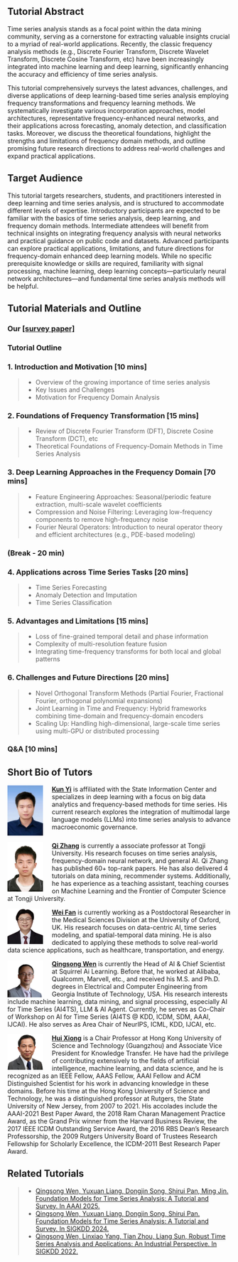 ## Tutorial Abstract

Time series analysis stands as a focal point within the data mining community, serving as a cornerstone for extracting valuable insights crucial to a myriad of real-world applications. Recently, the classic frequency analysis methods (e.g., Discrete Fourier Transform, Discrete Wavelet Transform, Discrete Cosine Transform, etc) have been increasingly integrated into machine learning and deep learning, significantly enhancing the accuracy and efficiency of time series analysis.

This tutorial comprehensively surveys the latest advances, challenges, and diverse applications of deep learning-based time series analysis employing frequency transformations and frequency learning methods. We systematically investigate various incorporation approaches, model architectures, representative frequency-enhanced neural networks, and their applications across forecasting, anomaly detection, and classification tasks. Moreover, we discuss the theoretical foundations, highlight the strengths and limitations of frequency domain methods, and outline promising future research directions to address real-world challenges and expand practical applications.

## Target Audience
This tutorial targets researchers, students, and practitioners interested in deep learning and time series analysis, and is structured to accommodate different levels of expertise. Introductory participants are expected to be familiar with the basics of time series analysis, deep learning, and frequency domain methods. Intermediate attendees will benefit from technical insights on integrating frequency analysis with neural networks and practical guidance on public code and datasets. Advanced participants can explore practical applications, limitations, and future directions for frequency-domain enhanced deep learning models. While no specific prerequisite knowledge or skills are required, familiarity with signal processing, machine learning, deep learning concepts—particularly neural network architectures—and fundamental time series analysis methods will be helpful.

## Tutorial Materials and Outline

### Our [[survey paper]](https://arxiv.org/abs/2302.02173) 

### Tutorial Outline

### 1. Introduction and Motivation [10 mins] 

  > - Overview of the growing importance of time series analysis
  > - Key Issues and Challenges
  > - Motivation for Frequency Domain Analysis

### 2. Foundations of Frequency Transformation [15 mins]

  > - Review of Discrete Fourier Transform (DFT), Discrete Cosine Transform (DCT), etc
  > - Theoretical Foundations of Frequency-Domain Methods in Time Series Analysis

### 3. Deep Learning Approaches in the Frequency Domain [70 mins]

  > - Feature Engineering Approaches: Seasonal/periodic feature extraction, multi-scale wavelet coefficients
  > - Compression and Noise Filtering: Leveraging low-frequency components to remove high-frequency noise
  > - Fourier Neural Operators: Introduction to neural operator theory and efficient architectures (e.g., PDE-based modeling)


### (Break - 20 min)


### 4. Applications across Time Series Tasks [20 mins]

  > - Time Series Forecasting
  > - Anomaly Detection and Imputation
  > - Time Series Classification


### 5. Advantages and Limitations [15 mins]

  > - Loss of fine-grained temporal detail and phase information
  > - Complexity of multi-resolution feature fusion
  > - Integrating time-frequency transforms for both local and global patterns


### 6. Challenges and Future Directions [20 mins]

  > - Novel Orthogonal Transform Methods (Partial Fourier, Fractional Fourier, orthogonal polynomial expansions)
  > - Joint Learning in Time and Frequency: Hybrid frameworks combining time-domain and frequency-domain encoders
  > - Scaling Up: Handling high-dimensional, large-scale time series using multi-GPU or distributed processing


### Q&A [10 mins]


## Short Bio of Tutors

<img align="left" src="figs/kunyi.jpeg" width="80" style="margin-right: 20px;">**[Kun Yi](https://github.com/aikunyi)** is affiliated with the State Information Center and specializes in deep learning with a focus on big data analytics and
frequency-based methods for time series. His current research explores the integration of multimodal large language models (LLMs) into time series analysis to advance macroeconomic governance.
<br clear="left">

<img align="left" src="figs/qizhang.jpg" width="80" style="margin-right: 20px;">**[Qi Zhang](https://sites.google.com/view/qizhang-bit-uts)** is currently a associate professor at Tongji University. His research focuses on time series analysis, frequency-domain neural network, and general AI. Qi Zhang has published 60+ top-rank papers. He has also delivered 4 tutorials on data mining, recommender systems. Additionally, he has experience as a teaching assistant, teaching courses on Machine Learning and the Frontier of Computer Science at Tongji University.
<br clear="left">

<img align="left" src="figs/weifan.jpg" width="80" style="margin-right: 20px;">**[Wei Fan](https://weifan.site)** is currently working as a Postdoctoral Researcher in the Medical Sciences Division at the University of Oxford, UK. His research focuses on data-centric AI, time series modeling, and spatial-temporal data mining. He is also dedicated to applying these methods to solve real-world data science applications, such as healthcare, transportation, and energy. 
<br clear="left">

<img align="left" src="figs/qingsongwen.png" width="80" style="margin-right: 20px;">**[Qingsong Wen](qingsongedu@gmail.com)** is currently the Head of AI & Chief Scientist at Squirrel Ai Learning. Before that, he worked at Alibaba, Qualcomm, Marvell, etc., and received his M.S. and Ph.D. degrees in Electrical and Computer Engineering from Georgia Institute of Technology,  USA. His research interests include machine learning, data mining, and signal processing, especially AI for Time Series (AI4TS), LLM & AI Agent. Currently, he serves as Co-Chair of Workshop on AI for Time Series (AI4TS @ KDD, ICDM, SDM, AAAI, IJCAI). He also serves as Area Chair of NeurIPS, ICML, KDD, IJCAI, etc.
<br clear="left">

<img align="left" src="figs/huixiong.png" width="80" style="margin-right: 20px;">**[Hui Xiong]( https://www.hkust-gz.edu.cn/people/hui-xiong/)** is a Chair Professor at Hong Kong University of Science and Technology (Guangzhou) and Associate Vice President for Knowledge Transfer. He have had the privilege of contributing extensively to the fields of artificial intelligence, machine learning, and data science, and he is recognized as an IEEE Fellow, AAAS Fellow, AAAI Fellow and ACM Distinguished Scientist for his work in advancing knowledge in these domains. Before his time at the Hong Kong University of Science and Technology, he was a distinguished professor at Rutgers, the State University of New Jersey, from 2007 to 2021. His accolades include the AAAI-2021 Best Paper Award, the 2018 Ram Charan Management Practice Award, as the Grand Prix winner from the Harvard Business Review, the 2017 IEEE ICDM Outstanding Service Award, the 2016 RBS Dean’s Research Professorship, the 2009 Rutgers University Board of Trustees Research Fellowship for Scholarly Excellence, the ICDM-2011 Best Research Paper Award.
<br clear="left">


## Related Tutorials
  > - [Qingsong Wen, Yuxuan Liang, Dongjin Song, Shirui Pan, Ming Jin. Foundation Models for Time Series Analysis: A Tutorial and Survey. In AAAI 2025.](https://aaai.org/conference/aaai/aaai-25/tutorial-and-lab-list)
  > - [Qingsong Wen, Yuxuan Liang, Dongjin Song, Shirui Pan. Foundation Models for Time Series Analysis: A Tutorial and Survey. In SIGKDD 2024.](https://wenhaomin.github.io/FM4TS.github.io/)
  > - [Qingsong Wen, Linxiao Yang, Tian Zhou, Liang Sun, Robust Time Series Analysis and Applications: An Industrial Perspective. In SIGKDD 2022.](https://qingsongedu.github.io/timeseries-tutorial-kdd-2022/)


<script type="text/javascript" id="clustrmaps" src="//clustrmaps.com/map_v2.js?d=b6BS2zVobvt0L0oFSuPX_FQATkqZcU2tDTPgGEiwG3s&cl=ffffff&w=a"></script>

